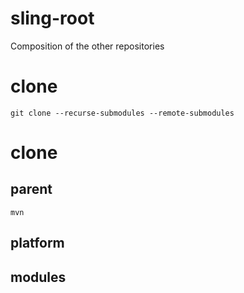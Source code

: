 # sling-root
Composition of the other repositories

# clone 
```
git clone --recurse-submodules --remote-submodules
```

# clone 
## parent
```
mvn
```
## platform

## modules
